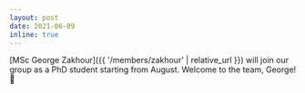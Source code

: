 ```yaml
---
layout: post
date: 2021-06-09
inline: true
---
```


[MSc George Zakhour]({{ '/members/zakhour' | relative_url }}) will join our group
as a PhD student starting from August.
Welcome to the team, George! 👋
